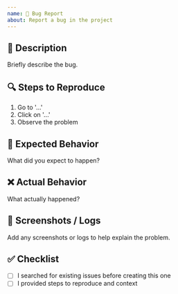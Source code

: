 ```yaml
---
name: 🐛 Bug Report
about: Report a bug in the project
---
```


## 📝 Description
Briefly describe the bug.

## 🔍 Steps to Reproduce
1. Go to '...'
2. Click on '...'
3. Observe the problem

## 🎯 Expected Behavior
What did you expect to happen?

## ❌ Actual Behavior
What actually happened?

## 📸 Screenshots / Logs
Add any screenshots or logs to help explain the problem.

## ✅ Checklist
- [ ] I searched for existing issues before creating this one
- [ ] I provided steps to reproduce and context
